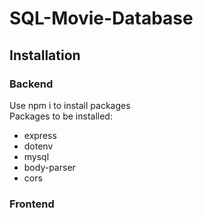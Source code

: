 # SQL-Movie-Database

## Installation
### Backend
<p>Use npm i to install packages<br>
Packages to be installed:</p>
<ul>
    <li>express</li>
    <li>dotenv</li>
    <li>mysql</li>
    <li>body-parser</li>
    <li>cors</>
</ul>

### Frontend